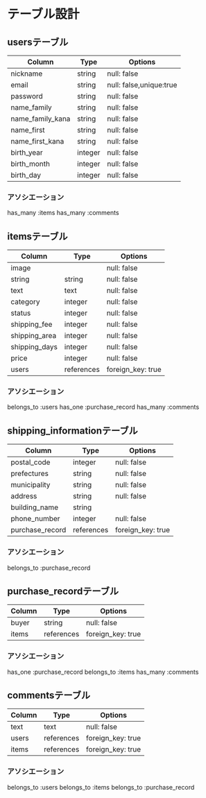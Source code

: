 # テーブル設計

## usersテーブル


| Column           | Type   | Options     |
| ---------------- | ------ | ----------- |
| nickname         | string | null: false |
| email            | string | null: false,unique:true |
| password         | string | null: false |
| name_family      | string | null: false |
| name_family_kana | string | null: false |
| name_first       | string | null: false |
| name_first_kana  | string | null: false |
| birth_year       | integer| null: false |
| birth_month      | integer| null: false |
| birth_day        | integer| null: false |

### アソシエーション
has_many :items
has_many :comments

## itemsテーブル


| Column           | Type      | Options     |
| ---------------- | --------- | ----------- |
| image            |           | null: false |
| string           | string    | null: false |
| text             | text      | null: false |
| category         | integer   | null: false |
| status           | integer   | null: false |
| shipping_fee     | integer   | null: false |
| shipping_area    | integer   | null: false |
| shipping_days    | integer   | null: false |
| price            | integer   | null: false |
| users            | references| foreign_key: true  |

### アソシエーション
belongs_to :users
has_one :purchase_record
has_many :comments

## shipping_informationテーブル

| Column           | Type      | Options     |
| ---------------- | --------- | ----------- |
| postal_code      | integer   | null: false |
| prefectures      | string    | null: false |
| municipality     | string    | null: false |
| address          | string    | null: false |
| building_name    | string    |             |
| phone_number     | integer   | null: false |
| purchase_record  | references| foreign_key: true |

### アソシエーション
belongs_to :purchase_record

## purchase_recordテーブル

| Column           | Type      | Options     |
| ---------------- | --------- | ----------- |
| buyer            | string    | null: false |
| items            | references| foreign_key: true |

### アソシエーション
has_one :purchase_record
belongs_to :items
has_many :comments

## commentsテーブル

| Column           | Type      | Options     |
| ---------------- | --------- | ----------- |
| text             | text      | null: false |
| users            | references| foreign_key: true |
| items            | references| foreign_key: true |

### アソシエーション
belongs_to :users
belongs_to :items
belongs_to :purchase_record